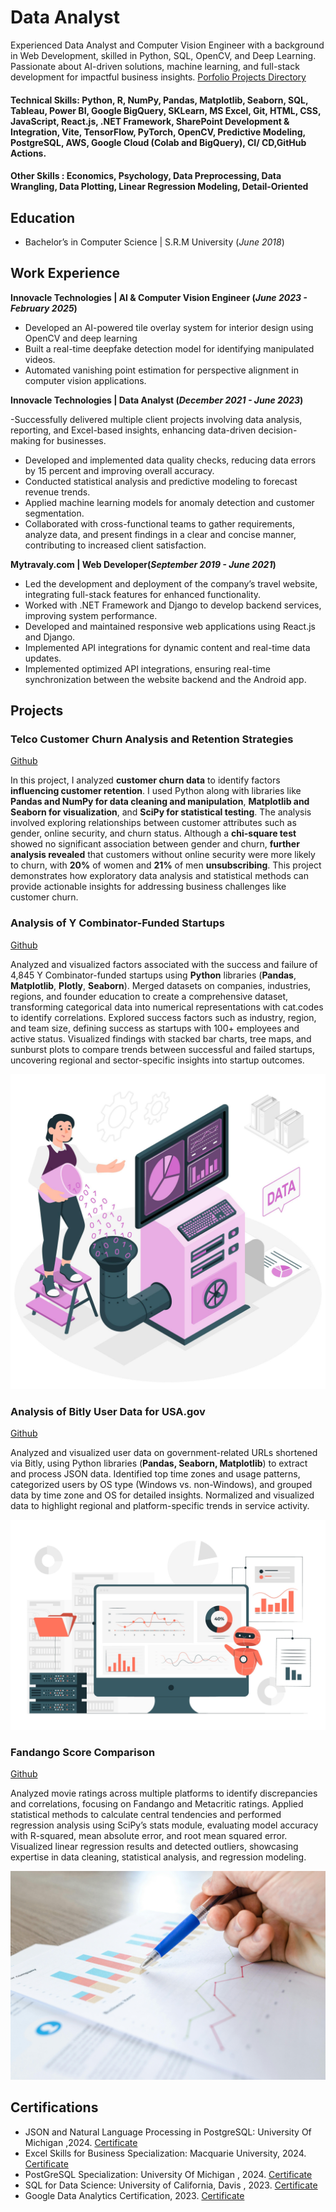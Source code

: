 # Data Analyst
Experienced Data Analyst and Computer Vision Engineer with a background in Web Development, skilled
in Python, SQL, OpenCV, and Deep Learning. Passionate about AI-driven solutions, machine learning,
and full-stack development for impactful business insights.
[Porfolio Projects Directory](https://github.com/saqibfayaz/Analytics_Projects)

#### Technical Skills: Python, R, NumPy, Pandas, Matplotlib, Seaborn, SQL, Tableau, Power BI, Google BigQuery, SKLearn, MS Excel, Git, HTML, CSS, JavaScript, React.js, .NET Framework, SharePoint Development & Integration, Vite, TensorFlow, PyTorch, OpenCV, Predictive Modeling, PostgreSQL, AWS, Google Cloud (Colab and BigQuery), CI/ CD,GitHub Actions.
#### Other Skills : Economics, Psychology, Data Preprocessing, Data Wrangling, Data Plotting, Linear Regression Modeling, Detail-Oriented
## Education
- Bachelor’s in Computer Science | S.R.M University (_June 2018_)      		


## Work Experience

**Innovacle Technologies | AI & Computer Vision Engineer (_June 2023 - February 2025_)**
- Developed an AI-powered tile overlay system for interior design using OpenCV and deep learning
- Built a real-time deepfake detection model for identifying manipulated videos.
- Automated vanishing point estimation for perspective alignment in computer vision applications.

**Innovacle Technologies | Data Analyst (_December 2021 - June 2023_)**

-Successfully delivered multiple client projects involving data analysis, reporting, and Excel-based
insights, enhancing data-driven decision-making for businesses.
- Developed and implemented data quality checks, reducing data errors by 15 percent and
improving overall accuracy.
- Conducted statistical analysis and predictive modeling to forecast revenue trends.
- Applied machine learning models for anomaly detection and customer segmentation.
- Collaborated with cross-functional teams to gather requirements, analyze data, and present
findings in a clear and concise manner, contributing to increased client satisfaction.
  
**Mytravaly.com | Web Developer(_September 2019 - June 2021_)**

- Led the development and deployment of the company’s travel website, integrating full-stack
features for enhanced functionality.
- Worked with .NET Framework and Django to develop backend services, improving system
performance.
- Developed and maintained responsive web applications using React.js and Django.
- Implemented API integrations for dynamic content and real-time data updates.
- Implemented optimized API integrations, ensuring real-time synchronization between the
website backend and the Android app.



## Projects
### Telco Customer Churn Analysis and Retention Strategies
[Github](https://github.com/saqibfayaz/Analytics_Projects/blob/main/Telco_Customer_Data_Subscription_based.ipynb)

In this project, I analyzed **customer churn data** to identify factors **influencing customer retention**. I used Python along with libraries like **Pandas and NumPy for data cleaning and manipulation**, **Matplotlib and Seaborn for visualization**, and **SciPy for statistical testing**. The analysis involved exploring relationships between customer attributes such as gender, online security, and churn status. Although a **chi-square test** showed no significant association between gender and churn, **further analysis revealed** that customers without online security were more likely to churn, with **20%** of women and **21%** of men **unsubscribing**. This project demonstrates how exploratory data analysis and statistical methods can provide actionable insights for addressing business challenges like customer churn.

### Analysis of Y Combinator-Funded Startups
[Github](https://github.com/saqibfayaz/Analytics_Projects/blob/main/Ycombinators.ipynb)

Analyzed and visualized factors associated with the success and failure of 4,845 Y Combinator-funded startups using **Python** libraries (**Pandas**, **Matplotlib**, **Plotly**, **Seaborn**). Merged datasets on companies, industries, regions, and founder education to create a comprehensive dataset, transforming categorical data into numerical representations with cat.codes to identify correlations. Explored success factors such as industry, region, and team size, defining success as startups with 100+ employees and active status. Visualized findings with stacked bar charts, tree maps, and sunburst plots to compare trends between successful and failed startups, uncovering regional and sector-specific insights into startup outcomes. 

![1](assets/img/1.jpg)

### Analysis of Bitly User Data for USA.gov
[Github](https://github.com/saqibfayaz/Analytics_Projects/blob/main/Bitly%20Data%20from%20USA.gov%20project.ipynb)

Analyzed and visualized user data on government-related URLs shortened via Bitly, using Python libraries (**Pandas, Seaborn, Matplotlib**) to extract and process JSON data. Identified top time zones and usage patterns, categorized users by OS type (Windows vs. non-Windows), and grouped data by time zone and OS for detailed insights. Normalized and visualized data to highlight regional and platform-specific trends in service activity.

![3](assets/img/2.jpg)

### Fandango Score Comparison
[Github](https://github.com/saqibfayaz/Analytics_Projects/blob/main/movies_fandango_revisited.ipynb)

Analyzed movie ratings across multiple platforms to identify discrepancies and correlations, focusing on Fandango and Metacritic ratings. Applied statistical methods to calculate central tendencies and performed regression analysis using SciPy’s stats module, evaluating model accuracy with R-squared, mean absolute error, and root mean squared error. Visualized linear regression results and detected outliers, showcasing expertise in data cleaning, statistical analysis, and regression modeling.

![4](assets/img/3.jpg)

## Certifications
- JSON and Natural Language Processing in PostgreSQL: University Of Michigan ,2024. [Certificate](https://www.coursera.org/account/accomplishments/certificate/0D0TGHCZEV7V)
- Excel Skills for Business Specialization: Macquarie University,  2024. [Certificate](https://www.coursera.org/account/accomplishments/certificate/EYC315TCWS31)
- PostGreSQL Specialization: University Of Michigan ,  2024. [Certificate](https://www.coursera.org/account/accomplishments/certificate/M4QAGA90EBKS)
- SQL for Data Science: University of California, Davis ,  2023. [Certificate](https://www.coursera.org/account/accomplishments/certificate/TMRBNWKH28VX)
- Google Data Analytics Certification, 2023. [Certificate](https://www.coursera.org/account/accomplishments/specialization/certificate/JK8REJ2GLCBS)
